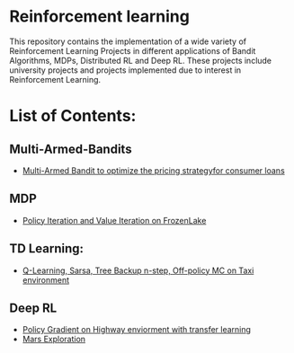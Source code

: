 # Reinforcement learning

This repository contains the implementation of a wide variety of Reinforcement Learning Projects in different applications of 
Bandit Algorithms, MDPs, Distributed RL and Deep RL. These projects include university projects and projects implemented due to interest
in Reinforcement Learning.

# List of Contents:

## Multi-Armed-Bandits
- [Multi-Armed Bandit to optimize the pricing strategyfor consumer loans](https://github.com/farzaneh-hatami/ReinforcementLearning/tree/bc8f92d61625d2df8d96f52bf8c282fb1a00ce28/BanditAlgorithms)

## MDP
- [Policy Iteration and Value Iteration on FrozenLake](https://github.com/farzaneh-hatami/ReinforcementLearning/tree/bc8f92d61625d2df8d96f52bf8c282fb1a00ce28/MDP)
## TD Learning:
- [Q-Learning, Sarsa, Tree Backup n-step, Off-policy MC  on Taxi environment](https://github.com/farzaneh-hatami/ReinforcementLearning/tree/bc8f92d61625d2df8d96f52bf8c282fb1a00ce28/TDLearning)

## Deep RL
- [Policy Gradient on Highway enviorment with transfer learning](https://github.com/farzaneh-hatami/ReinforcementLearning/tree/bc8f92d61625d2df8d96f52bf8c282fb1a00ce28/PolicyGradientAlgorithm)
- [Mars Exploration](https://github.com/farzaneh-hatami/ReinforcementLearning/tree/bc8f92d61625d2df8d96f52bf8c282fb1a00ce28/MarsExploration)


